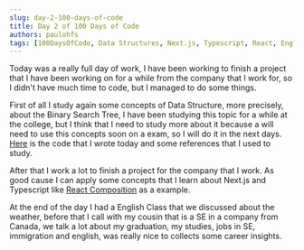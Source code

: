 ```yaml
---
slug: day-2-100-days-of-code
title: Day 2 of 100 Days of Code
authors: paulohfs
tags: [100DaysOfCode, Data Structures, Next.js, Typescript, React, English]
---
```


Today was a really full day of work, I have been working to finish a project that I have been working on for a while from the company that I work for, so I didn't have much time to code, but I managed to do some things.

First of all I study again some concepts of Data Structure, more precisely, about the Binary Search Tree, I have been studying this topic for a while at the college, but I think that I need to study more about it because a will need to use this concepts soon on a exam, so I will do it in the next days. [Here](https://github.com/PauloHFS/data-structures-and-algorithms/tree/main/data-structures/tree) is the code that I wrote today and some references that I used to study.

After that I work a lot to finish a project for the company that I work. As good cause I can apply some concepts that I learn about Next.js and Typescript like [React Composition](https://formidable.com/blog/2021/react-composition/) as a example.

At the end of the day I had a English Class that we discussed about the weather, before that I call with my cousin that is a SE in a company from Canada, we talk a lot about my graduation, my studies, jobs in SE, immigration and english, was really nice to collects some career insights.
